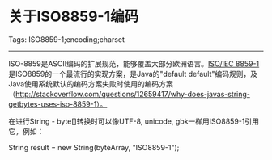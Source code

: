 # 关于ISO8859-1编码
Tags: ISO8859-1;encoding;charset

------

ISO-8859是ASCII编码的扩展规范，能够覆盖大部分欧洲语言。[ISO/IEC 8859-1](https://en.wikipedia.org/wiki/ISO_8859-1)是ISO8859的一个最流行的实现方案，是Java的"default default"编码规则，及Java使用系统默认的编码方案失败时使用的编码方案（http://stackoverflow.com/questions/12659417/why-does-javas-string-getbytes-uses-iso-8859-1）。

在进行String - byte[]转换时可以像UTF-8, unicode, gbk一样用ISO8859-1引用它，例如：

 String result = new String(byteArray, "ISO8859-1");